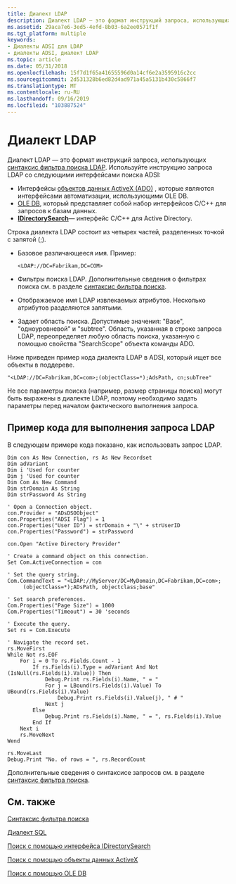 ```yaml
---
title: Диалект LDAP
description: Диалект LDAP — это формат инструкций запроса, использующих синтаксис фильтра поиска LDAP.
ms.assetid: 29aca7e6-3ed5-4efd-8b03-6a2ee0571f1f
ms.tgt_platform: multiple
keywords:
- Диалекты ADSI для LDAP
- диалекты ADSI, диалект LDAP
ms.topic: article
ms.date: 05/31/2018
ms.openlocfilehash: 15f7d1f65a41655596d0a14cf6e2a3595916c2cc
ms.sourcegitcommit: 2d531328b6ed82d4ad971a45a5131b430c5866f7
ms.translationtype: MT
ms.contentlocale: ru-RU
ms.lasthandoff: 09/16/2019
ms.locfileid: "103887524"
---
```

# <a name="ldap-dialect"></a>Диалект LDAP

Диалект LDAP — это формат инструкций запроса, использующих [синтаксис фильтра поиска LDAP](search-filter-syntax.md). Используйте инструкцию запроса LDAP со следующими интерфейсами поиска ADSI:

-   Интерфейсы [объектов данных ActiveX (ADO)](searching-with-activex-data-objects-ado.md) , которые являются интерфейсами автоматизации, использующими OLE DB.
-   [OLE DB](searching-with-ole-db.md), который представляет собой набор интерфейсов C/C++ для запросов к базам данных.
-   [**IDirectorySearch**](/windows/desktop/api/Iads/nn-iads-idirectorysearch)— интерфейс C/C++ для Active Directory.

Строка диалекта LDAP состоит из четырех частей, разделенных точкой с запятой (;).

-   Базовое различающееся имя. Пример:

    ```VB
    <LDAP://DC=Fabrikam,DC=COM>
    ```

    

-   Фильтры поиска LDAP. Дополнительные сведения о фильтрах поиска см. в разделе [синтаксис фильтра поиска](search-filter-syntax.md).
-   Отображаемое имя LDAP извлекаемых атрибутов. Несколько атрибутов разделяются запятыми.
-   Задает область поиска. Допустимые значения: "Base", "одноуровневой" и "subtree". Область, указанная в строке запроса LDAP, переопределяет любую область поиска, указанную с помощью свойства "SearchScope" объекта команды ADO.

Ниже приведен пример кода диалекта LDAP в ADSI, который ищет все объекты в поддереве.


```VB
"<LDAP://DC=Fabrikam,DC=com>;(objectClass=*);AdsPath, cn;subTree"
```



Не все параметры поиска (например, размер страницы поиска) могут быть выражены в диалекте LDAP, поэтому необходимо задать параметры перед началом фактического выполнения запроса.

## <a name="example-code-for-performing-an-ldap-query"></a>Пример кода для выполнения запроса LDAP

В следующем примере кода показано, как использовать запрос LDAP.


```VB
Dim con As New Connection, rs As New Recordset
Dim adVariant
Dim i 'Used for counter
Dim j 'Used for counter
Dim Com As New Command
Dim strDomain As String
Dim strPassword As String
 
' Open a Connection object.
con.Provider = "ADsDSOObject"
con.Properties("ADSI Flag") = 1
con.Properties("User ID") = strDomain + "\" + strUserID
con.Properties("Password") = strPassword

con.Open "Active Directory Provider"
 
' Create a command object on this connection.
Set Com.ActiveConnection = con
 
' Set the query string.
Com.CommandText = "<LDAP://MyServer/DC=MyDomain,DC=Fabrikam,DC=com>;
     (objectClass=*);ADsPath, objectclass;base"
 
' Set search preferences.
Com.Properties("Page Size") = 1000
Com.Properties("Timeout") = 30 'seconds
 
' Execute the query.
Set rs = Com.Execute
 
' Navigate the record set.
rs.MoveFirst
While Not rs.EOF
    For i = 0 To rs.Fields.Count - 1
        If rs.Fields(i).Type = adVariant And Not (IsNull(rs.Fields(i).Value)) Then
            Debug.Print rs.Fields(i).Name, " = "
            For j = LBound(rs.Fields(i).Value) To UBound(rs.Fields(i).Value)
                Debug.Print rs.Fields(i).Value(j), " # "
            Next j
        Else
            Debug.Print rs.Fields(i).Name, " = ", rs.Fields(i).Value
        End If
    Next i
    rs.MoveNext
Wend
 
rs.MoveLast
Debug.Print "No. of rows = ", rs.RecordCount
```



Дополнительные сведения о синтаксисе запросов см. в разделе [синтаксис фильтра поиска](search-filter-syntax.md).

## <a name="related-topics"></a>См. также

<dl> <dt>

[Синтаксис фильтра поиска](search-filter-syntax.md)
</dt> <dt>

[Диалект SQL](sql-dialect.md)
</dt> <dt>

[Поиск с помощью интерфейса IDirectorySearch](searching-with-idirectorysearch.md)
</dt> <dt>

[Поиск с помощью объекты данных ActiveX](searching-with-activex-data-objects-ado.md)
</dt> <dt>

[Поиск с помощью OLE DB](searching-with-ole-db.md)
</dt> </dl>

 

 




